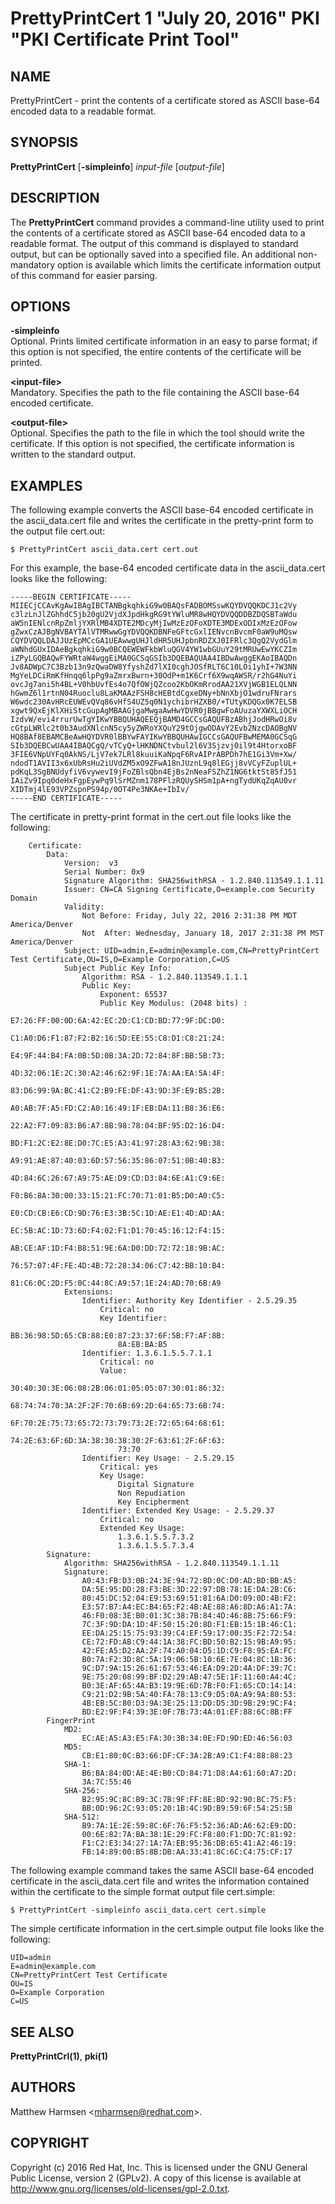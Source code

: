 # PrettyPrintCert 1 "July 20, 2016" PKI "PKI Certificate Print Tool"

## NAME

PrettyPrintCert - print the contents of a certificate stored
as ASCII base-64 encoded data to a readable format.

## SYNOPSIS

**PrettyPrintCert** [**-simpleinfo**] *input-file* [*output-file*]

## DESCRIPTION

The **PrettyPrintCert** command provides a command-line utility
used to print the contents of a certificate stored as ASCII base-64 encoded data to a readable format.
The output of this command is displayed to standard output,
but can be optionally saved into a specified file.
An additional non-mandatory option is available
which limits the certificate information output of this command for easier parsing.

## OPTIONS

**-simpleinfo**  
    Optional. Prints limited certificate information in an easy to parse format;
    if this option is not specified, the entire contents of the certificate will be printed.

**&lt;input-file&gt;**  
    Mandatory. Specifies the path to the file containing the ASCII base-64 encoded certificate.

**&lt;output-file&gt;**  
    Optional. Specifies the path to the file in which the tool should write the certificate.
    If this option is not specified, the certificate information is written to the standard output.

## EXAMPLES

The following example converts the ASCII base-64 encoded certificate in the ascii_data.cert file
and writes the certificate in the pretty-print form to the output file cert.out:

```
$ PrettyPrintCert ascii_data.cert cert.out
```

For this example, the base-64 encoded certificate data in the ascii_data.cert looks like the following:

```
-----BEGIN CERTIFICATE-----
MIIECjCCAvKgAwIBAgIBCTANBgkqhkiG9w0BAQsFADBOMSswKQYDVQQKDCJ1c2Vy
c3lzLnJlZGhhdC5jb20gU2VjdXJpdHkgRG9tYWluMR8wHQYDVQQDDBZDQSBTaWdu
aW5nIENlcnRpZmljYXRlMB4XDTE2MDcyMjIwMzEzOFoXDTE3MDExODIxMzEzOFow
gZwxCzAJBgNVBAYTAlVTMRwwGgYDVQQKDBNFeGFtcGxlIENvcnBvcmF0aW9uMQsw
CQYDVQQLDAJJUzEpMCcGA1UEAwwgUHJldHR5UHJpbnRDZXJ0IFRlc3QgQ2VydGlm
aWNhdGUxIDAeBgkqhkiG9w0BCQEWEWFkbWluQGV4YW1wbGUuY29tMRUwEwYKCZIm
iZPyLGQBAQwFYWRtaW4wggEiMA0GCSqGSIb3DQEBAQUAA4IBDwAwggEKAoIBAQDn
Jv8ADWpC7C3Bzb13n9zQwaDW8YfyshZd7lXI0cghJOSfRLT6C10LOi1yhI+7W3NN
MgYeLDCiRmKfHnqq6lpPg9aZmrxBwrn+30OdP+m1K6Crf6X9wqAWSR/r2hG4NuYi
ovcJg7ani5h4BL+V0hbUvfEs4o7QfOWjQZcoo2KbOKmRrodAA21XVjWGB1ELQLNN
hGwmZ6l1rtnN04Ruoclu8LaKMAAzFSH8cHEBtdCgxeDNy+bNnXbjO1wdruFNrars
W6wdc230AvHRcEUWEvQVq86vHfS4UZ5q0N1ychibrHZXB0/+TUtyKDQGx0K7ELSB
xgwt9QxEjKlXHiStcGupAgMBAAGjgaMwgaAwHwYDVR0jBBgwFoAUuzaYXWXLiOCH
IzdvW/evi4rrurUwTgYIKwYBBQUHAQEEQjBAMD4GCCsGAQUFBzABhjJodHRwOi8v
cGtpLWRlc2t0b3AudXNlcnN5cy5yZWRoYXQuY29tOjgwODAvY2Evb2NzcDAOBgNV
HQ8BAf8EBAMCBeAwHQYDVR0lBBYwFAYIKwYBBQUHAwIGCCsGAQUFBwMEMA0GCSqG
SIb3DQEBCwUAA4IBAQCgQ/vTCyQ+lHKNDNCtvbul2l6V3Sjzvj0il9t4HtorxoBF
3FIE6VNpUYFq0AkNS/LjV7ek7LRl8kuuiKaNpqF6RvAIPrABPDh7hE1Gi3Vm+Xw/
ndodT1AVII3x6xUbRsHu2iUVdZM5xO9ZFwA18nJUznL9q8lEGjj8vVCyFZuplUL+
pdKqL3SgBNUdyfiV6vywevI9jFoZBlsQbn4EjBs2nNeaFSZhZ1NG6tktSt85fJ51
IAiZv9Ipq0deHxFgpEywPq9lSrMZnm178PFlzRQUySHSm1pA+ngTydUKqZqAU0vr
XIDTmj4lE93VPZspnPS94p/0OT4Pe3NKAe+IbIv/
-----END CERTIFICATE-----
```

The certificate in pretty-print format in the cert.out file looks like the following:

```
    Certificate:
        Data:
            Version:  v3
            Serial Number: 0x9
            Signature Algorithm: SHA256withRSA - 1.2.840.113549.1.1.11
            Issuer: CN=CA Signing Certificate,O=example.com Security Domain
            Validity:
                Not Before: Friday, July 22, 2016 2:31:38 PM MDT America/Denver
                Not  After: Wednesday, January 18, 2017 2:31:38 PM MST America/Denver
            Subject: UID=admin,E=admin@example.com,CN=PrettyPrintCert Test Certificate,OU=IS,O=Example Corporation,C=US
            Subject Public Key Info:
                Algorithm: RSA - 1.2.840.113549.1.1.1
                Public Key:
                    Exponent: 65537
                    Public Key Modulus: (2048 bits) :
                        E7:26:FF:00:0D:6A:42:EC:2D:C1:CD:BD:77:9F:DC:D0:
                        C1:A0:D6:F1:87:F2:B2:16:5D:EE:55:C8:D1:C8:21:24:
                        E4:9F:44:B4:FA:0B:5D:0B:3A:2D:72:84:8F:BB:5B:73:
                        4D:32:06:1E:2C:30:A2:46:62:9F:1E:7A:AA:EA:5A:4F:
                        83:D6:99:9A:BC:41:C2:B9:FE:DF:43:9D:3F:E9:B5:2B:
                        A0:AB:7F:A5:FD:C2:A0:16:49:1F:EB:DA:11:B8:36:E6:
                        22:A2:F7:09:83:B6:A7:8B:98:78:04:BF:95:D2:16:D4:
                        BD:F1:2C:E2:8E:D0:7C:E5:A3:41:97:28:A3:62:9B:38:
                        A9:91:AE:87:40:03:6D:57:56:35:86:07:51:0B:40:B3:
                        4D:84:6C:26:67:A9:75:AE:D9:CD:D3:84:6E:A1:C9:6E:
                        F0:B6:8A:30:00:33:15:21:FC:70:71:01:B5:D0:A0:C5:
                        E0:CD:CB:E6:CD:9D:76:E3:3B:5C:1D:AE:E1:4D:AD:AA:
                        EC:5B:AC:1D:73:6D:F4:02:F1:D1:70:45:16:12:F4:15:
                        AB:CE:AF:1D:F4:B8:51:9E:6A:D0:DD:72:72:18:9B:AC:
                        76:57:07:4F:FE:4D:4B:72:28:34:06:C7:42:BB:10:B4:
                        81:C6:0C:2D:F5:0C:44:8C:A9:57:1E:24:AD:70:6B:A9
            Extensions:
                Identifier: Authority Key Identifier - 2.5.29.35
                    Critical: no
                    Key Identifier:
                        BB:36:98:5D:65:CB:88:E0:87:23:37:6F:5B:F7:AF:8B:
                        8A:EB:BA:B5
                Identifier: 1.3.6.1.5.5.7.1.1
                    Critical: no
                    Value:
                        30:40:30:3E:06:08:2B:06:01:05:05:07:30:01:86:32:
                        68:74:74:70:3A:2F:2F:70:6B:69:2D:64:65:73:6B:74:
                        6F:70:2E:75:73:65:72:73:79:73:2E:72:65:64:68:61:
                        74:2E:63:6F:6D:3A:38:30:38:30:2F:63:61:2F:6F:63:
                        73:70
                Identifier: Key Usage: - 2.5.29.15
                    Critical: yes
                    Key Usage:
                        Digital Signature
                        Non Repudiation
                        Key Encipherment
                Identifier: Extended Key Usage: - 2.5.29.37
                    Critical: no
                    Extended Key Usage:
                        1.3.6.1.5.5.7.3.2
                        1.3.6.1.5.5.7.3.4
        Signature:
            Algorithm: SHA256withRSA - 1.2.840.113549.1.1.11
            Signature:
                A0:43:FB:D3:0B:24:3E:94:72:8D:0C:D0:AD:BD:BB:A5:
                DA:5E:95:DD:28:F3:BE:3D:22:97:DB:78:1E:DA:2B:C6:
                80:45:DC:52:04:E9:53:69:51:81:6A:D0:09:0D:4B:F2:
                E3:57:B7:A4:EC:B4:65:F2:4B:AE:88:A6:8D:A6:A1:7A:
                46:F0:08:3E:B0:01:3C:38:7B:84:4D:46:8B:75:66:F9:
                7C:3F:9D:DA:1D:4F:50:15:20:8D:F1:EB:15:1B:46:C1:
                EE:DA:25:15:75:93:39:C4:EF:59:17:00:35:F2:72:54:
                CE:72:FD:AB:C9:44:1A:38:FC:BD:50:B2:15:9B:A9:95:
                42:FE:A5:D2:AA:2F:74:A0:04:D5:1D:C9:F8:95:EA:FC:
                B0:7A:F2:3D:8C:5A:19:06:5B:10:6E:7E:04:8C:1B:36:
                9C:D7:9A:15:26:61:67:53:46:EA:D9:2D:4A:DF:39:7C:
                9E:75:20:08:99:BF:D2:29:AB:47:5E:1F:11:60:A4:4C:
                B0:3E:AF:65:4A:B3:19:9E:6D:7B:F0:F1:65:CD:14:14:
                C9:21:D2:9B:5A:40:FA:78:13:C9:D5:0A:A9:9A:80:53:
                4B:EB:5C:80:D3:9A:3E:25:13:DD:D5:3D:9B:29:9C:F4:
                BD:E2:9F:F4:39:3E:0F:7B:73:4A:01:EF:88:6C:8B:FF
        FingerPrint
            MD2:
                EC:AE:A5:A3:E5:FA:30:3B:34:0E:FD:9D:ED:46:56:03
            MD5:
                CB:E1:80:0C:B3:66:DF:CF:3A:2B:A9:C1:F4:88:88:23
            SHA-1:
                B6:BA:84:0D:AE:4E:B0:CD:84:71:D8:A4:61:60:A7:2D:
                3A:7C:55:46
            SHA-256:
                B2:95:9C:8C:B9:3C:7B:9F:FF:8E:BD:92:90:BC:75:F5:
                BB:0D:96:2C:93:05:20:1B:4C:9D:B9:59:6F:54:25:5B
            SHA-512:
                B9:7A:1E:2E:59:8C:6F:76:F5:52:36:AD:A6:62:E9:DD:
                00:6E:82:7A:BA:38:1E:29:FC:F8:80:F1:DD:7C:81:92:
                F1:C2:E3:34:27:1A:7A:EB:95:36:DB:65:41:A2:46:19:
                FB:14:89:00:B5:8B:DB:AA:33:41:8C:6C:C4:75:CF:17
```

The following example command takes the same ASCII base-64 encoded certificate
in the ascii_data.cert file and writes the information contained within the certificate
to the simple format output file cert.simple:

```
$ PrettyPrintCert -simpleinfo ascii_data.cert cert.simple
```

The simple certificate information in the cert.simple output file looks like the following:

```
UID=admin
E=admin@example.com
CN=PrettyPrintCert Test Certificate
OU=IS
O=Example Corporation
C=US
```

## SEE ALSO

**PrettyPrintCrl(1)**, **pki(1)**

## AUTHORS

Matthew Harmsen &lt;mharmsen@redhat.com&gt;.

## COPYRIGHT

Copyright (c) 2016 Red Hat, Inc.
This is licensed under the GNU General Public License, version 2 (GPLv2).
A copy of this license is available at http://www.gnu.org/licenses/old-licenses/gpl-2.0.txt.
